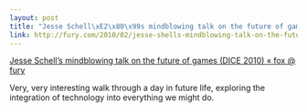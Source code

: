 ```yaml
--- 
layout: post
title: "Jesse Schell\xE2\x80\x99s mindblowing talk on the future of games (DICE 2010) \xC2\xAB  fox @ fury"
link: http://fury.com/2010/02/jesse-shells-mindblowing-talk-on-the-future-of-games-dice-2010/
---
```

<a href=
"http://fury.com/2010/02/jesse-shells-mindblowing-talk-on-the-future-of-games-dice-2010/">
Jesse Schell’s mindblowing talk on the future of games (DICE 2010)
« fox @ fury</a>

<p>Very, very interesting walk through a day in future life,
exploring the integration of technology into everything we might
do.</p>
